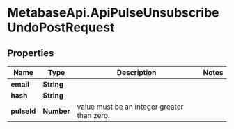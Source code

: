 # MetabaseApi.ApiPulseUnsubscribeUndoPostRequest

## Properties

Name | Type | Description | Notes
------------ | ------------- | ------------- | -------------
**email** | **String** |  | 
**hash** | **String** |  | 
**pulseId** | **Number** | value must be an integer greater than zero. | 


